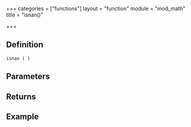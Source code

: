 +++
categories = ["functions"]
layout = "function"
module = "mod_math"
title = "isnan()"

+++

## Definition

    isnan ( )

## Parameters

## Returns

## Example
